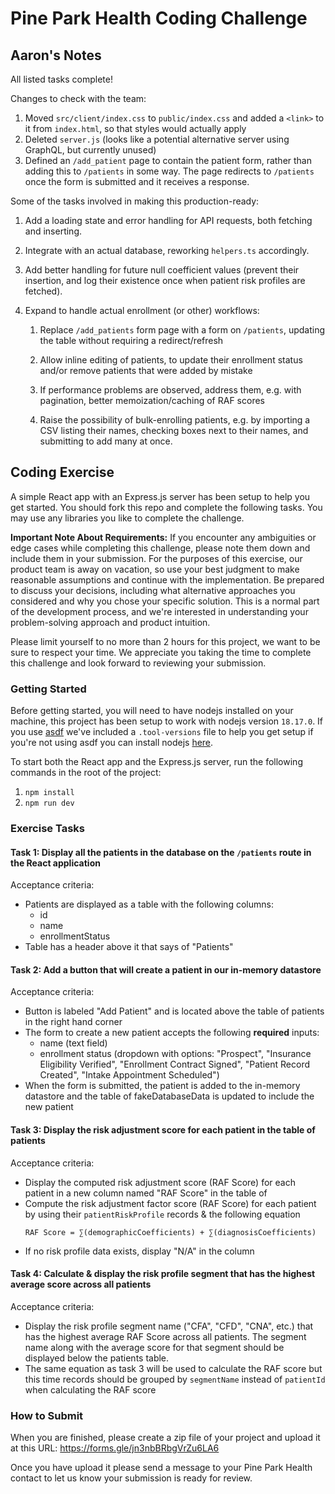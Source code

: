 # Pine Park Health Coding Challenge

## Aaron's Notes
All listed tasks complete!

Changes to check with the team:
1. Moved `src/client/index.css` to `public/index.css` and added a `<link>` to it from `index.html`, so that styles would actually apply
2. Deleted `server.js` (looks like a potential alternative server using GraphQL, but currently unused)
3. Defined an `/add_patient` page to contain the patient form, rather than adding this to `/patients` in some way. The page redirects to `/patients` once the form is submitted and it receives a response.

Some of the tasks involved in making this production-ready:
1. Add a loading state and error handling for API requests, both fetching and inserting.

2. Integrate with an actual database, reworking `helpers.ts` accordingly.

3. Add better handling for future null coefficient values (prevent their insertion, and log their existence once when patient risk profiles are fetched).

4. Expand to handle actual enrollment (or other) workflows:

    1. Replace `/add_patients` form page with a form on `/patients`, updating the table without requiring a redirect/refresh

    2. Allow inline editing of patients, to update their enrollment status and/or remove patients that were added by mistake

    3. If performance problems are observed, address them, e.g. with pagination, better memoization/caching of RAF scores

    4. Raise the possibility of bulk-enrolling patients, e.g. by importing a CSV listing their names, checking boxes next to their names, and submitting to add many at once.

## Coding Exercise

A simple React app with an Express.js server has been setup to help you get started. You should fork this repo and
complete the following tasks. You may use any libraries you like to complete the challenge.

**Important Note About Requirements:** If you encounter any ambiguities or edge cases while completing this challenge, please note them down and include them in your submission. For the purposes of this exercise, our product team is away on vacation, so use your best judgment to make reasonable assumptions and continue with the implementation. Be prepared to discuss your decisions, including what alternative approaches you considered and why you chose your specific solution. This is a normal part of the development process, and we're interested in understanding your problem-solving approach and product intuition.

Please limit yourself to no more than 2 hours for this project, we want to be sure to respect your time. We appreciate
you taking the time to complete this challenge and look forward to reviewing your submission.

### Getting Started

Before getting started, you will need to have nodejs installed on your machine, this project has been setup to
work with nodejs version `18.17.0`. If you use [asdf](https://asdf-vm.com/) we've included a `.tool-versions` file to
help you get setup if you're not using asdf you can install nodejs [here](https://nodejs.org/en/download).

To start both the React app and the Express.js server, run the following commands in the root of the project:
1. `npm install`
2. `npm run dev`

### Exercise Tasks

#### Task 1: Display all the patients in the database on the `/patients` route in the React application

Acceptance criteria:
* Patients are displayed as a table with the following columns:
  * id
  * name
  * enrollmentStatus
* Table has a header above it that says of "Patients"

#### Task 2: Add a button that will create a patient in our in-memory datastore

Acceptance criteria:
* Button is labeled "Add Patient" and is located above the table of patients in the right hand corner
* The form to create a new patient accepts the following **required** inputs:
  * name (text field)
  * enrollment status (dropdown with options: "Prospect", "Insurance Eligibility Verified", "Enrollment Contract Signed", "Patient Record Created", "Intake Appointment Scheduled")
* When the form is submitted, the patient is added to the in-memory datastore and the table of fakeDatabaseData is updated to
  include the new patient

#### Task 3: Display the risk adjustment score for each patient in the table of patients

Acceptance criteria:
* Display the computed risk adjustment score (RAF Score) for each patient in a new column named "RAF Score" in the table of 
* Compute the risk adjustment factor score (RAF Score) for each patient by using their `patientRiskProfile` records & the following
  equation
  ```
  RAF Score = ∑(demographicCoefficients) + ∑(diagnosisCoefficients)
  ```
* If no risk profile data exists, display "N/A" in the column


#### Task 4: Calculate & display the risk profile segment that has the highest average score across all patients

Acceptance criteria:
* Display the risk profile segment name ("CFA", "CFD", "CNA", etc.) that has the highest average RAF Score across all patients. 
The segment name along with the average score for that segment should be displayed below the patients table.  
* The same equation as task 3 will be used to calculate the RAF score but this time records should be grouped by `segmentName` 
instead of `patientId` when calculating the RAF score

### How to Submit

When you are finished, please create a zip file of your project and upload it at this URL:
https://forms.gle/jn3nbBRbgVrZu6LA6

Once you have upload it please send a message to your Pine Park Health contact to let us know your submission is ready for review.
